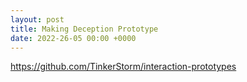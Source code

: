 ```yaml
---
layout: post
title: Making Deception Prototype
date: 2022-26-05 00:00 +0000
---
```


https://github.com/TinkerStorm/interaction-prototypes